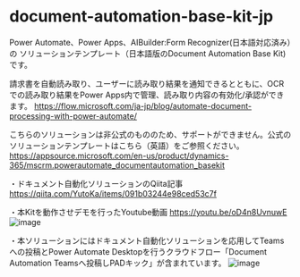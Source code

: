 # document-automation-base-kit-jp

Power Automate、Power Apps、AIBuilder:Form Recognizer(日本語対応済み）の
ソリューションテンプレート（日本語版のDocument Automation Base Kit)です。

請求書を自動読み取り、ユーザーに読み取り結果を通知できるとともに、OCRでの読み取り結果をPower Apps内で管理、読み取り内容の有効化/承認ができます。
https://flow.microsoft.com/ja-jp/blog/automate-document-processing-with-power-automate/

こちらのソリューションは非公式のもののため、サポートができません。公式のソリューションテンプレートはこちら（英語）をご参照ください。
https://appsource.microsoft.com/en-us/product/dynamics-365/mscrm.powerautomate_documentautomation_basekit

・ドキュメント自動化ソリューションのQiita記事
https://qiita.com/YutoKa/items/091b03244e98ced53c7f

・本Kitを動作させデモを行ったYoutube動画
https://youtu.be/oD4n8UvnuwE
![image](https://user-images.githubusercontent.com/24558303/112776607-1acdbc80-907b-11eb-99ed-417806d5bdb6.png)

・本ソリューションにはドキュメント自動化ソリューションを応用してTeamsへの投稿とPower Automate Desktopを行うクラウドフロー「Document Automation Teamsへ投稿しPADキック」が含まれています。
![image](https://user-images.githubusercontent.com/24558303/112776664-3df86c00-907b-11eb-9cc5-4c2da74f979c.png)

